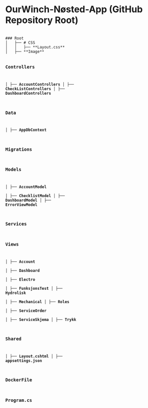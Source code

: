 <h1>OurWinch-Nøsted-App (GitHub Repository Root)</h1>

<code>
### Root             
│   ├── # CSS         
│   │   ├── **Layout.css** 
│   ├── **Image**         

### Controllers      
│   ├── **AccountControllers** 
│   ├── **CheckListControllers** 
│   ├── **DashboardControllers** 

### Data              
│   ├── **AppDbContext**   

### Migrations        

### Models        
│   ├── **AccountModel**  
│   ├── **ChecklistModel**
│   ├── **DashboardModel**
│   ├── **ErrorViewModel**

### Services         

### Views           
│   ├── **Account**       
│   ├── **Dashboard**     
│   ├── **Electro**       
│   ├── **FunksjonsTest** 
│   ├── **Hydrolisk**     
│   ├── **Mechanical**
│   ├── **Roles**         
│   ├── **ServiceOrder**  
│   ├── **ServiceSkjema** 
│   ├── **Trykk**         

### Shared         
│   ├── **Layout.cshtml** 
│   ├── **appsettings.json**

### DockerFile         

### Program.cs
</code>
